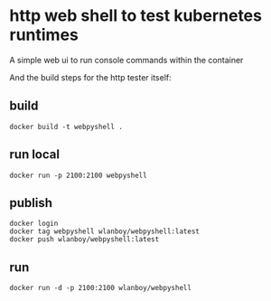 # http web shell to test kubernetes runtimes
A simple web ui to run console commands within the container

And the build steps for the http tester itself:
## build
```
docker build -t webpyshell .
```

## run local
```
docker run -p 2100:2100 webpyshell
```

## publish
```
docker login
docker tag webpyshell wlanboy/webpyshell:latest
docker push wlanboy/webpyshell:latest
```

## run
```
docker run -d -p 2100:2100 wlanboy/webpyshell
```
